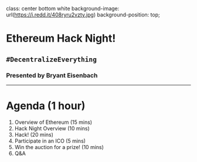 class: center bottom white
background-image: url(https://i.redd.it/408ryru2vzty.jpg)
background-position: top;

# Ethereum Hack Night!
## `#DecentralizeEverything`
      
### Presented by Bryant Eisenbach

---

# Agenda (1 hour)
1. Overview of Ethereum (15 mins)
2. Hack Night Overview (10 mins)
3. Hack! (20 mins)
5. Participate in an ICO (5 mins)
6. Win the auction for a prize! (10 mins)
7. Q&A
